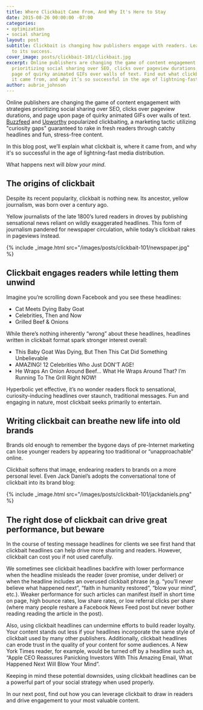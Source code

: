 ```yaml
---
title: Where Clickbait Came From, And Why It's Here to Stay
date: 2015-08-26 00:00:00 -07:00
categories:
- optimization
- social sharing
layout: post
subtitle: Clickbait is changing how publishers engage with readers. Learn the key
  to its success.
cover_image: posts/clickbait-101/clickbait.jpg
excerpt: Online publishers are changing the game of content engagement with strategies
  prioritizing social sharing over SEO, clicks over pageview durations, and page upon
  page of quirky animated GIFs over walls of text. Find out what clickbait is, where
  it came from, and why it’s so successful in the age of lightning-fast media distribution.
author: aubrie_johnson
---
```


Online publishers are changing the game of content engagement with strategies prioritizing social sharing over SEO, clicks over pageview durations, and page upon page of quirky animated GIFs over walls of text. [Buzzfeed](http://www.buzzfeed.com) and [Upworthy](http://wwww.upworthy.com) popularized clickbaiting, a marketing tactic utilizing "curiosity gaps" guaranteed to rake in fresh readers through catchy headlines and fun, stress-free content. 

In this blog post, we’ll explain what clickbait is, where it came from, and why it's so successful in the age of lightning-fast media distribution.

What happens next will *blow your mind*.

## The origins of clickbait
Despite its recent popularity, clickbait is nothing new. Its ancestor, yellow journalism, was born over a century ago. 

Yellow journalists of the late 1800’s lured readers in droves by publishing sensational news reliant on wildly exaggerated headlines. This form of journalism pandered for newspaper circulation, while today’s clickbait rakes in pageviews instead.

{% include _image.html src="/images/posts/clickbait-101/newspaper.jpg" %}

## Clickbait engages readers while letting them unwind
Imagine you’re scrolling down Facebook and you see these headlines:

- Cat Meets Dying Baby Goat
- Celebrities, Then and Now
- Grilled Beef & Onions

While there’s nothing inherently “wrong” about these headlines, headlines written in clickbait format spark stronger interest overall:

- This Baby Goat Was Dying, But Then This Cat Did Something Unbelievable
- AMAZING! 12 Celebrities Who Just DON'T AGE!
- He Wraps An Onion Around Beef… What He Wraps Around That? I’m Running To The Grill Right NOW!

Hyperbolic yet effective, it’s no wonder readers flock to sensational, curiosity-inducing headlines over staunch, traditional messages. Fun and engaging in nature, most clickbait seeks primarily to entertain. 

## Writing clickbait can breathe new life into old brands

Brands old enough to remember the bygone days of pre-Internet marketing can lose younger readers by appearing too traditional or “unapproachable” online. 

Clickbait softens that image, endearing readers to brands on a more personal level. Even Jack Daniel’s adopts the conversational tone of clickbait into its brand blog:

{% include _image.html src="/images/posts/clickbait-101/jackdaniels.png" %}

## The right dose of clickbait can drive great performance, but beware
In the course of testing message headlines for clients we see first hand that clickbait headlines can help drive more sharing and readers. However, clickbait can cost you if not used carefully. 

We sometimes see clickbait headlines backfire with lower performance when the headline misleads the reader (over promise, under deliver) or when the headline includes an overused clickbait phrase (e.g. “you’ll never believe what happened next”, “faith in humanity restored”, “blow your mind”, etc.). Weaker performance for such articles can manifest itself in short time on page, high bounce rates, low share rates, or low referral clicks per share (where many people reshare a Facebook News Feed post but never bother reading reading the article in the post).

Also, using clickbait headlines can undermine efforts to build reader loyalty. Your content stands out less if your headlines incorporate the same style of clickbait used by many other publishers. Additionally, clickbait headlines can erode trust in the quality of your content for some audiences. A New York Times reader, for example, would be turned off by a headline such as, “Apple CEO Reassures Panicking Investors With This Amazing Email, What Happened Next Will Blow Your Mind”.

Keeping in mind these potential downsides, using clickbait headlines can be a powerful part of your social strategy when used properly.

In our next post, find out how you can leverage clickbait to draw in readers and drive engagement to your most valuable content.

